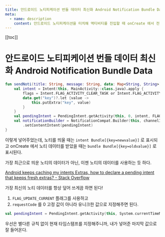```yaml
---
title: 안드로이드 노티피케이션 번들 데이터 최신화 Android Notification Bundle Data
meta:
  - name: description
    content: 안드로이드 노티피케이션을 터치해 액티비티를 진입할 때 onCreate 에서 전달받는 데이터가 원치 않는 값으로 들어온다. 해결 방법을 찾아보자.
---
```


[[toc]]

# 안드로이드 노티피케이션 번들 데이터 최신화 Android Notification Bundle Data

```kotlin
fun sendNoti(title: String, message: String, data: Map<String, String>) {  
    val intent = Intent(this, MainActivity::class.java).apply {  
        flags = Intent.FLAG_ACTIVITY_CLEAR_TASK or Intent.FLAG_ACTIVITY_NEW_TASK or Intent.FLAG_ACTIVITY_SINGLE_TOP
        data.get("key")?.let {value -> 
            this.putExtra("key", value)
        }
    }
    val pendingIntent = PendingIntent.getActivity(this, 0, intent, FLAG_MUTABLE) 
    val notificationBuilder = NotificationCompat.Builder(this, channelId)
        .setContentIntent(pendingIntent)  
}
```

이렇게 넣어주었는데, 노티를 띄울 때는 
`intent Bundle[{key=newvalue}]` 
로 표시되고 onCreate 에서 노티 데이터를 받았을 때는 
`bundle Bundle[{key=oldvalue}]` 로 표시된다.

가장 최근으로 띄운 노티의 데이터가 아닌, 이젠 노티의 데이터를 사용하는 듯 하다.

[Android keeps caching my intents Extras, how to declare a pending intent that keeps fresh extras? - Stack Overflow](https://stackoverflow.com/a/3140497)

가장 최신의 노티 데이터를 항상 덮어 쓰게끔 하면 된다!
1. `FLAG_UPDATE_CURRENT` 플래그를 사용하고
2. `requestCode` 를 0 고정 값이 아니라 유니크한 값으로 지정해주면 된다.

```kotlin
val pendingIntent = PendingIntent.getActivity(this, System.currentTimeMillis().toInt(), intent, FLAG_MUTABLE)
```

우선은 별다른 규칙 없이 현재 타임스탬프를 지정해주니까, 내가 넣어준 마지막 값으로 잘 들어온다.




